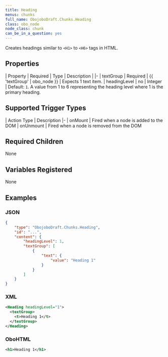 ```yaml
---
title: Heading
menus: chunks
full_name: ObojoboDraft.Chunks.Heading
class: obo_node
node_class: chunk
can_be_in_a_question: yes
---
```


Creates headings similar to `<H1>` to `<H6>` tags in HTML.

## Properties

| Property | Required | Type | Description |
|-
| textGroup | Required | {{ 'textGroup' | obo_node }} | Expects 1 text item.
| headingLevel | no | Integer | Default: `1`. A value from 1 to 6 representing the heading level where 1 is the primary heading.

## Supported Trigger Types

| Action Type | Description
|-
| onMount | Fired when a node is added to the DOM
| onUnmount | Fired when a node is removed from the DOM

## Required Children

None

## Variables Registered

None

## Examples

### JSON

```json
{
	"type": "ObojoboDraft.Chunks.Heading",
	"id": "...",
	"content": {
		"headingLevel": 1,
		"textGroup": [
			{
				"text": {
					"value": "Heading 1"
				}
			}
		]
	}
}
```

### XML

```xml
<Heading headingLevel="1">
  <textGroup>
    <t>Heading 1</t>
  </textGroup>
</Heading>
```

### OboHTML

```xml
<h1>Heading 1</h1>
```
